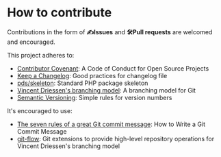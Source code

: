 How to contribute
=================

Contributions in the form of **✍Issues** and **🛠Pull requests** are welcomed and encouraged.

This project adheres to:

* [Contributor Covenant]: A Code of Conduct for Open Source Projects
* [Keep a Changelog]: Good practices for changelog file
* [pds/skeleton]: Standard PHP package skeleton
* [Vincent Driessen's branching model]: A branching model for Git
* [Semantic Versioning]: Simple rules for version numbers

It's encouraged to use:

* [The seven rules of a great Git commit message]: How to Write a Git Commit Message
* [git-flow]: Git extensions to provide high-level repository operations for Vincent Driessen's branching model  


[Contributor Covenant]: https://www.contributor-covenant.org/
[git-flow]: https://danielkummer.github.io/git-flow-cheatsheet/
[Keep a Changelog]: http://keepachangelog.com/en/1.0.0/
[pds/skeleton]: https://github.com/php-pds/skeleton
[Semantic Versioning]: http://semver.org/
[The seven rules of a great Git commit message]: https://chris.beams.io/posts/git-commit/#seven-rules
[Vincent Driessen's branching model]: http://nvie.com/posts/a-successful-git-branching-model/
